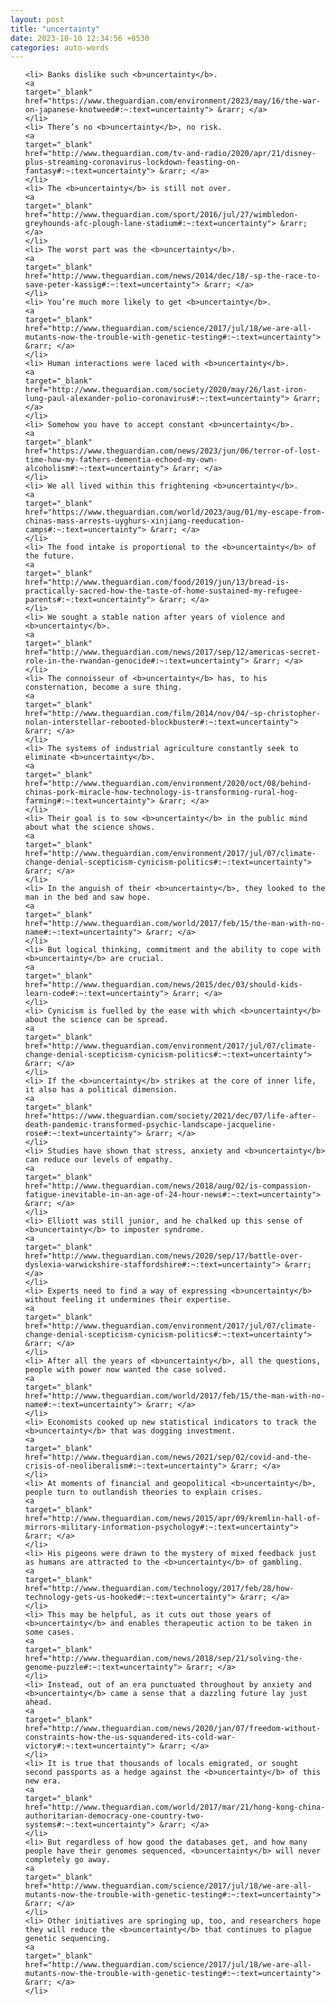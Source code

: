 ```yaml
---
layout: post
title: "uncertainty"
date: 2023-10-10 12:34:56 +0530
categories: auto-words
---
```

<ol>

    <li> Banks dislike such <b>uncertainty</b>.
    <a 
    target="_blank" 
    href="https://www.theguardian.com/environment/2023/may/16/the-war-on-japanese-knotweed#:~:text=uncertainty"> &rarr; </a>
    </li>
    <li> There’s no <b>uncertainty</b>, no risk.
    <a 
    target="_blank" 
    href="http://www.theguardian.com/tv-and-radio/2020/apr/21/disney-plus-streaming-coronavirus-lockdown-feasting-on-fantasy#:~:text=uncertainty"> &rarr; </a>
    </li>
    <li> The <b>uncertainty</b> is still not over.
    <a 
    target="_blank" 
    href="http://www.theguardian.com/sport/2016/jul/27/wimbledon-greyhounds-afc-plough-lane-stadium#:~:text=uncertainty"> &rarr; </a>
    </li>
    <li> The worst part was the <b>uncertainty</b>.
    <a 
    target="_blank" 
    href="http://www.theguardian.com/news/2014/dec/18/-sp-the-race-to-save-peter-kassig#:~:text=uncertainty"> &rarr; </a>
    </li>
    <li> You’re much more likely to get <b>uncertainty</b>.
    <a 
    target="_blank" 
    href="http://www.theguardian.com/science/2017/jul/18/we-are-all-mutants-now-the-trouble-with-genetic-testing#:~:text=uncertainty"> &rarr; </a>
    </li>
    <li> Human interactions were laced with <b>uncertainty</b>.
    <a 
    target="_blank" 
    href="http://www.theguardian.com/society/2020/may/26/last-iron-lung-paul-alexander-polio-coronavirus#:~:text=uncertainty"> &rarr; </a>
    </li>
    <li> Somehow you have to accept constant <b>uncertainty</b>.
    <a 
    target="_blank" 
    href="https://www.theguardian.com/news/2023/jun/06/terror-of-lost-time-how-my-fathers-dementia-echoed-my-own-alcoholism#:~:text=uncertainty"> &rarr; </a>
    </li>
    <li> We all lived within this frightening <b>uncertainty</b>.
    <a 
    target="_blank" 
    href="https://www.theguardian.com/world/2023/aug/01/my-escape-from-chinas-mass-arrests-uyghurs-xinjiang-reeducation-camps#:~:text=uncertainty"> &rarr; </a>
    </li>
    <li> The food intake is proportional to the <b>uncertainty</b> of the future.
    <a 
    target="_blank" 
    href="http://www.theguardian.com/food/2019/jun/13/bread-is-practically-sacred-how-the-taste-of-home-sustained-my-refugee-parents#:~:text=uncertainty"> &rarr; </a>
    </li>
    <li> We sought a stable nation after years of violence and <b>uncertainty</b>.
    <a 
    target="_blank" 
    href="http://www.theguardian.com/news/2017/sep/12/americas-secret-role-in-the-rwandan-genocide#:~:text=uncertainty"> &rarr; </a>
    </li>
    <li> The connoisseur of <b>uncertainty</b> has, to his consternation, become a sure thing.
    <a 
    target="_blank" 
    href="http://www.theguardian.com/film/2014/nov/04/-sp-christopher-nolan-interstellar-rebooted-blockbuster#:~:text=uncertainty"> &rarr; </a>
    </li>
    <li> The systems of industrial agriculture constantly seek to eliminate <b>uncertainty</b>.
    <a 
    target="_blank" 
    href="http://www.theguardian.com/environment/2020/oct/08/behind-chinas-pork-miracle-how-technology-is-transforming-rural-hog-farming#:~:text=uncertainty"> &rarr; </a>
    </li>
    <li> Their goal is to sow <b>uncertainty</b> in the public mind about what the science shows.
    <a 
    target="_blank" 
    href="http://www.theguardian.com/environment/2017/jul/07/climate-change-denial-scepticism-cynicism-politics#:~:text=uncertainty"> &rarr; </a>
    </li>
    <li> In the anguish of their <b>uncertainty</b>, they looked to the man in the bed and saw hope.
    <a 
    target="_blank" 
    href="http://www.theguardian.com/world/2017/feb/15/the-man-with-no-name#:~:text=uncertainty"> &rarr; </a>
    </li>
    <li> But logical thinking, commitment and the ability to cope with <b>uncertainty</b> are crucial.
    <a 
    target="_blank" 
    href="http://www.theguardian.com/news/2015/dec/03/should-kids-learn-code#:~:text=uncertainty"> &rarr; </a>
    </li>
    <li> Cynicism is fuelled by the ease with which <b>uncertainty</b> about the science can be spread.
    <a 
    target="_blank" 
    href="http://www.theguardian.com/environment/2017/jul/07/climate-change-denial-scepticism-cynicism-politics#:~:text=uncertainty"> &rarr; </a>
    </li>
    <li> If the <b>uncertainty</b> strikes at the core of inner life, it also has a political dimension.
    <a 
    target="_blank" 
    href="https://www.theguardian.com/society/2021/dec/07/life-after-death-pandemic-transformed-psychic-landscape-jacqueline-rose#:~:text=uncertainty"> &rarr; </a>
    </li>
    <li> Studies have shown that stress, anxiety and <b>uncertainty</b> can reduce our levels of empathy.
    <a 
    target="_blank" 
    href="http://www.theguardian.com/news/2018/aug/02/is-compassion-fatigue-inevitable-in-an-age-of-24-hour-news#:~:text=uncertainty"> &rarr; </a>
    </li>
    <li> Elliott was still junior, and he chalked up this sense of <b>uncertainty</b> to imposter syndrome.
    <a 
    target="_blank" 
    href="http://www.theguardian.com/news/2020/sep/17/battle-over-dyslexia-warwickshire-staffordshire#:~:text=uncertainty"> &rarr; </a>
    </li>
    <li> Experts need to find a way of expressing <b>uncertainty</b> without feeling it undermines their expertise.
    <a 
    target="_blank" 
    href="http://www.theguardian.com/environment/2017/jul/07/climate-change-denial-scepticism-cynicism-politics#:~:text=uncertainty"> &rarr; </a>
    </li>
    <li> After all the years of <b>uncertainty</b>, all the questions, people with power now wanted the case solved.
    <a 
    target="_blank" 
    href="http://www.theguardian.com/world/2017/feb/15/the-man-with-no-name#:~:text=uncertainty"> &rarr; </a>
    </li>
    <li> Economists cooked up new statistical indicators to track the <b>uncertainty</b> that was dogging investment.
    <a 
    target="_blank" 
    href="http://www.theguardian.com/news/2021/sep/02/covid-and-the-crisis-of-neoliberalism#:~:text=uncertainty"> &rarr; </a>
    </li>
    <li> At moments of financial and geopolitical <b>uncertainty</b>, people turn to outlandish theories to explain crises.
    <a 
    target="_blank" 
    href="http://www.theguardian.com/news/2015/apr/09/kremlin-hall-of-mirrors-military-information-psychology#:~:text=uncertainty"> &rarr; </a>
    </li>
    <li> His pigeons were drawn to the mystery of mixed feedback just as humans are attracted to the <b>uncertainty</b> of gambling.
    <a 
    target="_blank" 
    href="http://www.theguardian.com/technology/2017/feb/28/how-technology-gets-us-hooked#:~:text=uncertainty"> &rarr; </a>
    </li>
    <li> This may be helpful, as it cuts out those years of <b>uncertainty</b> and enables therapeutic action to be taken in some cases.
    <a 
    target="_blank" 
    href="http://www.theguardian.com/news/2018/sep/21/solving-the-genome-puzzle#:~:text=uncertainty"> &rarr; </a>
    </li>
    <li> Instead, out of an era punctuated throughout by anxiety and <b>uncertainty</b> came a sense that a dazzling future lay just ahead.
    <a 
    target="_blank" 
    href="http://www.theguardian.com/news/2020/jan/07/freedom-without-constraints-how-the-us-squandered-its-cold-war-victory#:~:text=uncertainty"> &rarr; </a>
    </li>
    <li> It is true that thousands of locals emigrated, or sought second passports as a hedge against the <b>uncertainty</b> of this new era.
    <a 
    target="_blank" 
    href="http://www.theguardian.com/world/2017/mar/21/hong-kong-china-authoritarian-democracy-one-country-two-systems#:~:text=uncertainty"> &rarr; </a>
    </li>
    <li> But regardless of how good the databases get, and how many people have their genomes sequenced, <b>uncertainty</b> will never completely go away.
    <a 
    target="_blank" 
    href="http://www.theguardian.com/science/2017/jul/18/we-are-all-mutants-now-the-trouble-with-genetic-testing#:~:text=uncertainty"> &rarr; </a>
    </li>
    <li> Other initiatives are springing up, too, and researchers hope they will reduce the <b>uncertainty</b> that continues to plague genetic sequencing.
    <a 
    target="_blank" 
    href="http://www.theguardian.com/science/2017/jul/18/we-are-all-mutants-now-the-trouble-with-genetic-testing#:~:text=uncertainty"> &rarr; </a>
    </li>